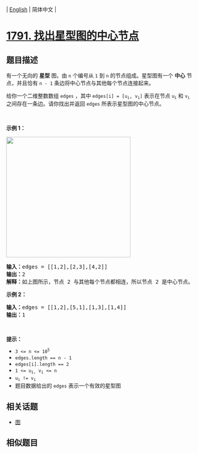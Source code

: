 
| [English](README_EN.md) | 简体中文 |

# [1791. 找出星型图的中心节点](https://leetcode-cn.com/problems/find-center-of-star-graph/)

## 题目描述

<p>有一个无向的 <strong>星型</strong> 图，由 <code>n</code> 个编号从 <code>1</code> 到 <code>n</code> 的节点组成。星型图有一个 <strong>中心</strong> 节点，并且恰有 <code>n - 1</code> 条边将中心节点与其他每个节点连接起来。</p>

<p>给你一个二维整数数组 <code>edges</code> ，其中 <code>edges[i] = [u<sub>i</sub>, v<sub>i</sub>]</code> 表示在节点 <code>u<sub>i</sub></code> 和 <code>v<sub>i</sub></code> 之间存在一条边。请你找出并返回 <code>edges</code> 所表示星型图的中心节点。</p>

<p> </p>

<p><strong>示例 1：</strong></p>
<img alt="" src="https://assets.leetcode-cn.com/aliyun-lc-upload/uploads/2021/03/14/star_graph.png" style="width: 331px; height: 321px;" />
<pre>
<strong>输入：</strong>edges = [[1,2],[2,3],[4,2]]
<strong>输出：</strong>2
<strong>解释：</strong>如上图所示，节点 2 与其他每个节点都相连，所以节点 2 是中心节点。
</pre>

<p><strong>示例 2：</strong></p>

<pre>
<strong>输入：</strong>edges = [[1,2],[5,1],[1,3],[1,4]]
<strong>输出：</strong>1
</pre>

<p> </p>

<p><strong>提示：</strong></p>

<ul>
	<li><code>3 <= n <= 10<sup>5</sup></code></li>
	<li><code>edges.length == n - 1</code></li>
	<li><code>edges[i].length == 2</code></li>
	<li><code>1 <= u<sub>i,</sub> v<sub>i</sub> <= n</code></li>
	<li><code>u<sub>i</sub> != v<sub>i</sub></code></li>
	<li>题目数据给出的 <code>edges</code> 表示一个有效的星型图</li>
</ul>


## 相关话题

- [图](https://leetcode-cn.com/tag/graph)

## 相似题目



